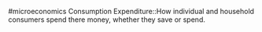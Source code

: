 #microeconomics 
Consumption Expenditure::How individual and household consumers spend there money, whether they save or spend.